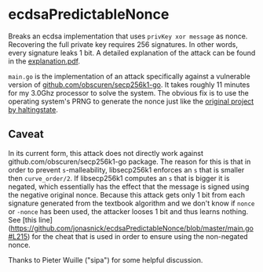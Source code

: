 # ecdsaPredictableNonce
Breaks an ecdsa implementation that uses `privKey xor message` as nonce. Recovering the full private key requires 256 signatures.
In other words, every signature leaks 1 bit. 
A detailed explanation of the attack can be found in the
[explanation.pdf](https://github.com/jonasnick/ecdsaPredictableNonce/raw/master/explanation/explanation.pdf).

`main.go` is the implementation of an attack specifically against a vulnerable version of [github.com/obscuren/secp256k1-go](https://github.com/obscuren/secp256k1-go).
It takes roughly 11 minutes for my 3.0Ghz processor to solve the system.
The obvious fix is to use the operating system's PRNG to generate the nonce just like the [original project by haltingstate](https://github.com/haltingstate/secp256k1-go).

Caveat
---
In its current form, this attack does not directly work against github.com/obscuren/secp256k1-go package.
The reason for this is that in order to prevent `s`-malleability, libsecp256k1 enforces an `s` that is smaller then `curve_order/2`.
If libsecp256k1 computes an `s` that is bigger it is negated, which essentially has the effect that the message is signed using the negative original nonce.
Because this attack gets only 1 bit from each signature generated from the textbook algorithm and we don't know if `nonce` or `-nonce` has been used, the attacker looses 1 bit and thus learns nothing.
See [this line] (https://github.com/jonasnick/ecdsaPredictableNonce/blob/master/main.go#L215) for the cheat that is used in order to ensure using the non-negated nonce.

Thanks to Pieter Wuille ("sipa") for some helpful discussion.
